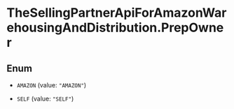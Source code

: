 # TheSellingPartnerApiForAmazonWarehousingAndDistribution.PrepOwner

## Enum


* `AMAZON` (value: `"AMAZON"`)

* `SELF` (value: `"SELF"`)


